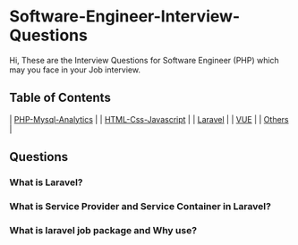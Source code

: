# Software-Engineer-Interview-Questions
Hi, These are the  Interview Questions for  Software Engineer (PHP) which may you face in your Job interview.

## Table of Contents
| [PHP-Mysql-Analytics](README.md) | 
| [HTML-Css-Javascript](JAVASCRIPT.md) |
| [Laravel](LARAVEL.md) |
| [VUE](VUE.md) |
| [Others](OTHERS.md) |

## Questions

### What is Laravel?
### What is Service Provider and Service Container in Laravel?
### What is laravel job package and Why use? 